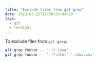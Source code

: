 ```yaml
---
title: "Exclude files from git grep"
date: 2023-03-22T12:59:53-04:00
tags:
  - git
  - terminal
---
```


To exclude files from `git grep`:

```bash
git grep foobar -- ':!*.java'
git grep foobar -- ':!*.html' ':!abc.csv'
```
